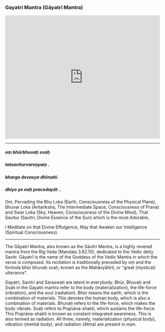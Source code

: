 ### Gayatri Mantra (Gāyatrī Mantra)

<iframe width="100%" height="400px" src="https://www.youtube.com/embed/nwRoHC83wx0" title="YouTube video player" frameborder="0" allow="accelerometer; autoplay; clipboard-write; encrypted-media; gyroscope; picture-in-picture" allowfullscreen></iframe>

---

##### oṃ bhūrbhuvaḥ svaḥ
##### tatsaviturvareṇyaṃ .
##### bhargo devasya dhīmahi
##### dhiyo yo naḥ pracodayāt ..

Om, Pervading the Bhu Loka (Earth, Consciousness of the Physical Plane), Bhuvar Loka (Antariksha, The Intermediate Space, Consciousness of Prana) and Swar Loka (Sky, Heaven, Consciousness of the Divine Mind), That Savitur (Savitri, Divine Essence of the Sun) which is the most Adorable,

I Meditate on that Divine Effulgence, May that Awaken our Intelligence (Spiritual Consciousness).

---

The Gāyatrī Mantra, also known as the Sāvitri Mantra, is a highly revered mantra from the Rig Veda (Mandala 3.62.10), dedicated to the Vedic deity Savitr. Gāyatrī is the name of the Goddess of the Vedic Mantra in which the verse is composed. Its recitation is traditionally preceded by oṃ and the formula bhūr bhuvaḥ svaḥ, known as the Mahāvyāhṛti, or "great (mystical) utterance".

Gayatri, Savitri and Saraswati are latent in everybody. Bhūr, Bhuvaḥ and Svaḥ in the Gayatri mantra refer to the body (materialization), the life-force (vibration), and the soul (radiation). Bhūr means the earth, which is the combination of materials. This denotes the human body, which is also a combination of materials. Bhuvaḥ refers to the life-force, which makes the body vibrate. Svaḥ refers to Prajnāna-shakti, which sustains the life-force. This Prajnāna-shakti is known as constant integrated awareness. This is also termed as radiation. All three, namely, materialization (physical body), vibration (mental body), and radiation (Atma) are present in man.